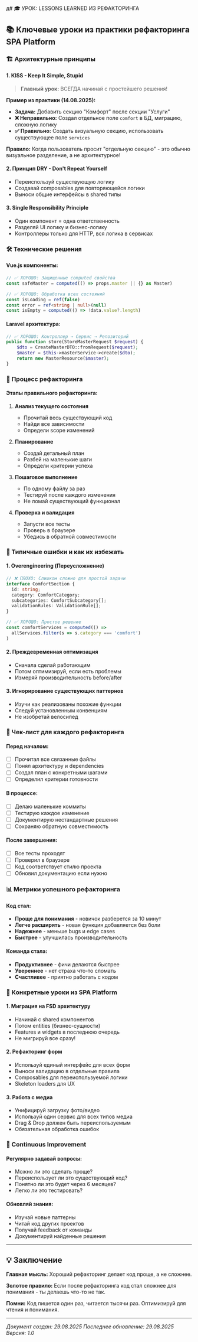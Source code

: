 ﻿д# 🎓 УРОК: LESSONS LEARNED ИЗ РЕФАКТОРИНГА

## 📚 Ключевые уроки из практики рефакторинга SPA Platform

### 🏗️ Архитектурные принципы

#### 1. **KISS - Keep It Simple, Stupid**
> **Главный урок:** ВСЕГДА начинай с простейшего решения!

**Пример из практики (14.08.2025):**
- **Задача:** Добавить секцию "Комфорт" после секции "Услуги"
- **❌ Неправильно:** Создал отдельное поле `comfort` в БД, миграцию, сложную логику
- **✅ Правильно:** Создать визуальную секцию, использовать существующее поле `services`

**Правило:** Когда пользователь просит "отдельную секцию" - это обычно визуальное разделение, а не архитектурное!

#### 2. **Принцип DRY - Don't Repeat Yourself**
- Переиспользуй существующую логику
- Создавай composables для повторяющейся логики
- Выноси общие интерфейсы в shared типы

#### 3. **Single Responsibility Principle**
- Один компонент = одна ответственность
- Разделяй UI логику и бизнес-логику
- Контроллеры только для HTTP, вся логика в сервисах

### 🛠️ Технические решения

#### Vue.js компоненты:
```typescript
// ✅ ХОРОШО: Защищенные computed свойства
const safeMaster = computed(() => props.master || {} as Master)

// ✅ ХОРОШО: Обработка всех состояний
const isLoading = ref(false)
const error = ref<string | null>(null)
const isEmpty = computed(() => !data.value?.length)
```

#### Laravel архитектура:
```php
// ✅ ХОРОШО: Контроллер → Сервис → Репозиторий
public function store(StoreMasterRequest $request) {
    $dto = CreateMasterDTO::fromRequest($request);
    $master = $this->masterService->create($dto);
    return new MasterResource($master);
}
```

### 🎯 Процесс рефакторинга

#### Этапы правильного рефакторинга:
1. **Анализ текущего состояния**
   - Прочитай весь существующий код
   - Найди все зависимости
   - Определи scope изменений

2. **Планирование**
   - Создай детальный план
   - Разбей на маленькие шаги
   - Определи критерии успеха

3. **Пошаговое выполнение**
   - По одному файлу за раз
   - Тестируй после каждого изменения
   - Не ломай существующий функционал

4. **Проверка и валидация**
   - Запусти все тесты
   - Проверь в браузере
   - Убедись в обратной совместимости

### 🚫 Типичные ошибки и как их избежать

#### 1. **Overengineering (Переусложнение)**
```typescript
// ❌ ПЛОХО: Слишком сложно для простой задачи
interface ComfortSection {
  id: string;
  category: ComfortCategory;
  subcategories: ComfortSubcategory[];
  validationRules: ValidationRule[];
}

// ✅ ХОРОШО: Простое решение
const comfortServices = computed(() => 
  allServices.filter(s => s.category === 'comfort')
)
```

#### 2. **Преждевременная оптимизация**
- Сначала сделай работающим
- Потом оптимизируй, если есть проблемы
- Измеряй производительность before/after

#### 3. **Игнорирование существующих паттернов**
- Изучи как реализованы похожие функции
- Следуй установленным конвенциям
- Не изобретай велосипед

### 🔧 Чек-лист для каждого рефакторинга

#### Перед началом:
- [ ] Прочитал все связанные файлы
- [ ] Понял архитектуру и dependencies
- [ ] Создал план с конкретными шагами
- [ ] Определил критерии готовности

#### В процессе:
- [ ] Делаю маленькие коммиты
- [ ] Тестирую каждое изменение
- [ ] Документирую нестандартные решения
- [ ] Сохраняю обратную совместимость

#### После завершения:
- [ ] Все тесты проходят
- [ ] Проверил в браузере
- [ ] Код соответствует стилю проекта
- [ ] Обновил документацию если нужно

### 📊 Метрики успешного рефакторинга

#### Код стал:
- **Проще для понимания** - новичок разберется за 10 минут
- **Легче расширять** - новая функция добавляется без боли
- **Надежнее** - меньше bugs и edge cases
- **Быстрее** - улучшилась производительность

#### Команда стала:
- **Продуктивнее** - фичи делаются быстрее
- **Увереннее** - нет страха что-то сломать
- **Счастливее** - приятно работать с кодом

### 🎯 Конкретные уроки из SPA Platform

#### 1. **Миграция на FSD архитектуру**
- Начинай с shared компонентов
- Потом entities (бизнес-сущности)
- Features и widgets в последнюю очередь
- Не мигрируй все сразу!

#### 2. **Рефакторинг форм**
- Используй единый интерфейс для всех форм
- Выноси валидацию в отдельные правила
- Composables для переиспользуемой логики
- Skeleton loaders для UX

#### 3. **Работа с медиа**
- Унифицируй загрузку фото/видео
- Используй один сервис для всех типов медиа
- Drag & Drop должен быть переиспользуемым
- Обязательная обработка ошибок

### 🔄 Continuous Improvement

#### Регулярно задавай вопросы:
- Можно ли это сделать проще?
- Переиспользует ли это существующий код?
- Понятно ли это будет через 6 месяцев?
- Легко ли это тестировать?

#### Обновляй знания:
- Изучай новые паттерны
- Читай код других проектов
- Получай feedback от команды
- Документируй найденные решения

---

## 💡 Заключение

**Главная мысль:** Хороший рефакторинг делает код проще, а не сложнее.

**Золотое правило:** Если после рефакторинга код стал сложнее для понимания - ты делаешь что-то не так.

**Помни:** Код пишется один раз, читается тысячи раз. Оптимизируй для чтения и понимания.

---
*Документ создан: 29.08.2025*
*Последнее обновление: 29.08.2025*
*Версия: 1.0*
